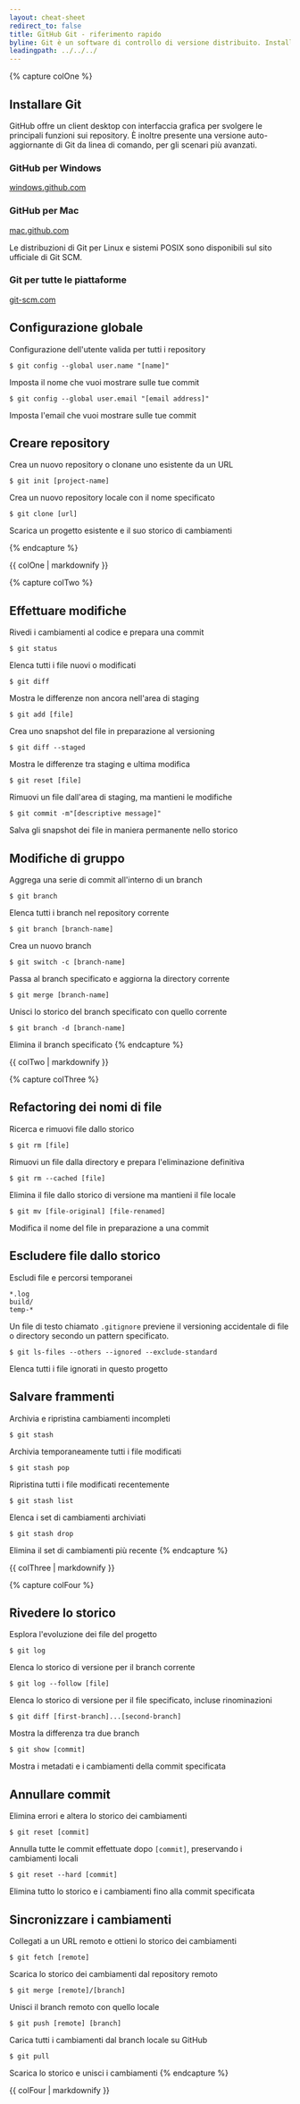 ```yaml
---
layout: cheat-sheet
redirect_to: false
title: GitHub Git - riferimento rapido
byline: Git è un software di controllo di versione distribuito. Installando Git sul tuo PC è possibile facilitare le operazioni su GitHub. Questo documento è un riferimento rapido per i comandi Git più usati.
leadingpath: ../../../
---
```


{% capture colOne %}
## Installare Git
GitHub offre un client desktop con interfaccia grafica per svolgere le principali funzioni sui repository. È inoltre presente una versione auto-aggiornante di Git da linea di comando, per gli scenari più avanzati.

### GitHub per Windows
[windows.github.com](https://windows.github.com)

### GitHub per Mac
[mac.github.com](https://mac.github.com)

Le distribuzioni di Git per Linux e sistemi POSIX sono disponibili sul sito ufficiale di Git SCM.

### Git per tutte le piattaforme
[git-scm.com](https://git-scm.com)

## Configurazione globale
Configurazione dell'utente valida per tutti i repository

```$ git config --global user.name "[name]"```

Imposta il nome che vuoi mostrare sulle tue commit


```$ git config --global user.email "[email address]"```

Imposta l'email che vuoi mostrare sulle tue commit


## Creare repository
Crea un nuovo repository o clonane uno esistente da un URL


```$ git init [project-name]```

Crea un nuovo repository locale con il nome specificato


```$ git clone [url]```

Scarica un progetto esistente e il suo storico di cambiamenti

{% endcapture %}
<div class="col-md-6">
{{ colOne | markdownify }}
</div>


{% capture colTwo %}

## Effettuare modifiche
Rivedi i cambiamenti al codice e prepara una commit


```$ git status```

Elenca tutti i file nuovi o modificati


```$ git diff```

Mostra le differenze non ancora nell'area di staging


```$ git add [file]```

Crea uno snapshot del file in preparazione al versioning


```$ git diff --staged```

Mostra le differenze tra staging e ultima modifica


```$ git reset [file]```

Rimuovi un file dall'area di staging, ma mantieni le modifiche


```$ git commit -m"[descriptive message]"```

Salva gli snapshot dei file in maniera permanente nello storico

## Modifiche di gruppo
Aggrega una serie di commit all'interno di un branch


```$ git branch```

Elenca tutti i branch nel repository corrente


```$ git branch [branch-name]```

Crea un nuovo branch


```$ git switch -c [branch-name]```

Passa al branch specificato e aggiorna la directory corrente


```$ git merge [branch-name]```

Unisci lo storico del branch specificato con quello corrente


```$ git branch -d [branch-name]```

Elimina il branch specificato
{% endcapture %}
<div class="col-md-6">
{{ colTwo | markdownify }}
</div>
<div class="clearfix"></div>

{% capture colThree %}
## Refactoring dei nomi di file
Ricerca e rimuovi file dallo storico


```$ git rm [file]```

Rimuovi un file dalla directory e prepara l'eliminazione definitiva


```$ git rm --cached [file]```

Elimina il file dallo storico di versione ma mantieni il file locale


```$ git mv [file-original] [file-renamed]```

Modifica il nome del file in preparazione a una commit

## Escludere file dallo storico
Escludi file e percorsi temporanei

```
*.log
build/
temp-*
```

Un file di testo chiamato `.gitignore` previene il versioning accidentale di file o directory secondo un pattern specificato.


```$ git ls-files --others --ignored --exclude-standard```

Elenca tutti i file ignorati in questo progetto

## Salvare frammenti
Archivia e ripristina cambiamenti incompleti


```$ git stash```

Archivia temporaneamente tutti i file modificati


```$ git stash pop```

Ripristina tutti i file modificati recentemente


```$ git stash list```

Elenca i set di cambiamenti archiviati


```$ git stash drop```

Elimina il set di cambiamenti più recente
{% endcapture %}
<div class="col-md-6">
{{ colThree | markdownify }}
</div>

{% capture colFour %}
## Rivedere lo storico
Esplora l'evoluzione dei file del progetto


```$ git log```

Elenca lo storico di versione per il branch corrente


```$ git log --follow [file]```

Elenca lo storico di versione per il file specificato, incluse rinominazioni


```$ git diff [first-branch]...[second-branch]```

Mostra la differenza tra due branch


```$ git show [commit]```

Mostra i metadati e i cambiamenti della commit specificata

## Annullare commit
Elimina errori e altera lo storico dei cambiamenti


```$ git reset [commit]```

Annulla tutte le commit effettuate dopo `[commit]`, preservando i cambiamenti locali


```$ git reset --hard [commit]```

Elimina tutto lo storico e i cambiamenti fino alla commit specificata

## Sincronizzare i cambiamenti
Collegati a un URL remoto e ottieni lo storico dei cambiamenti


```$ git fetch [remote]```

Scarica lo storico dei cambiamenti dal repository remoto


```$ git merge [remote]/[branch]```

Unisci il branch remoto con quello locale


```$ git push [remote] [branch]```

Carica tutti i cambiamenti dal branch locale su GitHub


```$ git pull```

Scarica lo storico e unisci i cambiamenti
{% endcapture %}
<div class="col-md-6">
{{ colFour | markdownify }}
</div>
